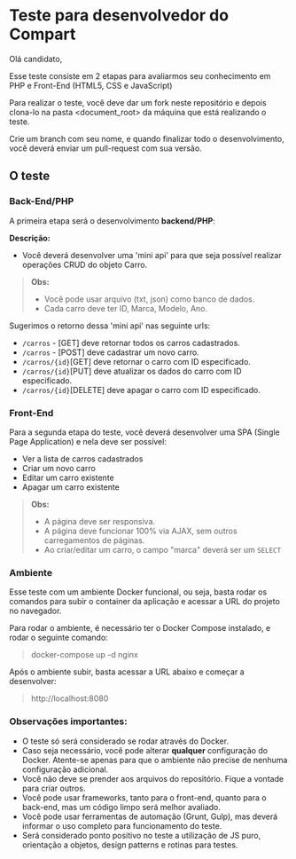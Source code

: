 Teste para desenvolvedor do Compart
==============================

Olá candidato,

Esse teste consiste em 2 etapas para avaliarmos seu conhecimento em PHP e Front-End (HTML5, CSS e JavaScript)

Para realizar o teste, você deve dar um fork neste repositório e depois clona-lo na pasta <document_root> da máquina que está realizando o teste.

Crie um branch com seu nome, e quando finalizar todo o desenvolvimento, você deverá enviar um pull-request com sua versão.

O teste
--------

### Back-End/PHP

A primeira etapa será o desenvolvimento **backend/PHP**:

**Descrição:**

- Você deverá desenvolver uma 'mini api' para que seja possível realizar operações CRUD do objeto Carro.
> **Obs:**
> - Você pode usar arquivo (txt, json) como banco de dados.
> - Cada carro deve ter ID, Marca, Modelo, Ano.

Sugerimos o retorno dessa 'mini api' nas seguinte urls:

 - `/carros` - [GET] deve retornar todos os carros cadastrados.
 - `/carros` - [POST] deve cadastrar um novo carro.
 - `/carros/{id}`[GET] deve retornar o carro com ID especificado.
 - `/carros/{id}`[PUT] deve atualizar os dados do carro com ID especificado.
 - `/carros/{id}`[DELETE] deve apagar o carro com ID especificado.

### Front-End

Para a segunda etapa do teste, você deverá desenvolver uma SPA (Single Page Application) e nela deve ser possível:

- Ver a lista de carros cadastrados
- Criar um novo carro
- Editar um carro existente
- Apagar um carro existente

> **Obs:**
> - A página deve ser responsiva.
> - A página deve funcionar 100% via AJAX, sem outros carregamentos de páginas.
> - Ao criar/editar um carro, o campo "marca" deverá ser um `SELECT`

### Ambiente

Esse teste com um ambiente Docker funcional, ou seja, basta rodar os comandos para subir o container da aplicação e acessar a URL do projeto no navegador.

Para rodar o ambiente, é necessário ter o Docker Compose instalado, e rodar o seguinte comando:
> docker-compose up -d nginx

Após o ambiente subir, basta acessar a URL abaixo e começar a desenvolver:
> http://localhost:8080

### Observações importantes:
- O teste só será considerado se rodar através do Docker.
- Caso seja necessário, você pode alterar **qualquer** configuração do Docker. Atente-se apenas para que o ambiente não precise de nenhuma configuração adicional.
- Você não deve se prender aos arquivos do repositório. Fique a vontade para criar outros.
- Você pode usar frameworks, tanto para o front-end, quanto para o back-end, mas um código limpo será melhor avaliado.
- Você pode usar ferramentas de automação (Grunt, Gulp), mas deverá informar o uso completo para funcionamento do teste.
- Será considerado ponto positivo no teste a utilização de JS puro, orientação a objetos, design patterns e rotinas para testes.